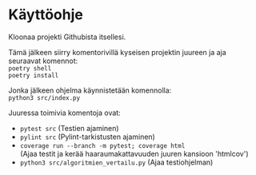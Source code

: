 # Käyttöohje
Kloonaa projekti Githubista itsellesi.  

Tämä jälkeen siirry komentorivillä kyseisen projektin juureen ja aja seuraavat komennot:  
`poetry shell`  
`poetry install`  

Jonka jälkeen ohjelma käynnistetään komennolla:  
`python3 src/index.py`  

Juuressa toimivia komentoja ovat:  
- `pytest src` (Testien ajaminen)  
- `pylint src` (Pylint-tarkistusten ajaminen)  
- `coverage run --branch -m pytest; coverage html`  
(Ajaa testit ja kerää haaraumakattavuuden juuren kansioon 'htmlcov')  
- `python3 src/algoritmien_vertailu.py` (Ajaa testiohjelman)

